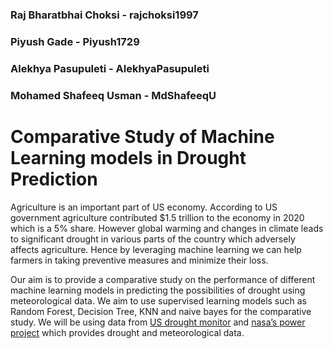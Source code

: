 ### Raj Bharatbhai Choksi - rajchoksi1997
### Piyush Gade - Piyush1729
### Alekhya Pasupuleti - AlekhyaPasupuleti
### Mohamed Shafeeq Usman - MdShafeeqU

# Comparative Study of Machine Learning models in Drought Prediction

Agriculture is an important part of US economy. According to US government agriculture contributed $1.5 trillion to the economy in 2020 which is a 5% share. However global warming and changes in climate leads to significant drought in various parts of the country which adversely affects agriculture. Hence by leveraging machine learning we can help farmers in taking preventive measures and minimize their loss. 

Our aim is to provide a comparative study on the performance of different machine learning models in predicting the possibilities of drought using meteorological data. We aim to use supervised learning models such as Random Forest, Decision Tree, KNN and naive bayes for the comparative study. We will be using data from [US drought monitor](https://droughtmonitor.unl.edu/DmData/DataDownload.aspx) and [nasa’s power project](https://power.larc.nasa.gov/) which provides drought and meteorological data. 

